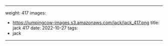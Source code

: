 
---
weight: 417
images:
- https://jumpingcow-images.s3.amazonaws.com/jack/jack_417.png
title: jack 417
date: 2022-10-27
tags:
- jack
---
